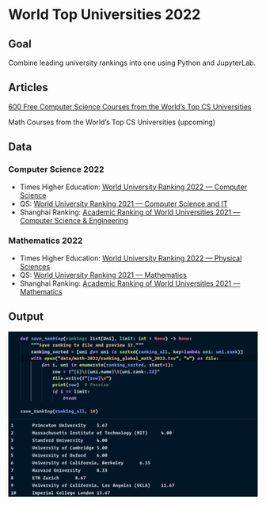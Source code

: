 # World Top Universities 2022

## Goal

Combine leading university rankings into one using Python and JupyterLab.

## Articles

[600 Free Computer Science Courses from the World’s Top CS Universities](https://www.classcentral.com/report/cs-online-courses/)

Math Courses from the World’s Top CS Universities (upcoming)

## Data

### Computer Science 2022

* Times Higher Education: [World University Ranking 2022 — Computer Science](https://www.timeshighereducation.com/world-university-rankings/2022/subject-ranking/computer-science#!/page/0/length/25/sort_by/rank/sort_order/asc/cols/stats)
* QS: [World University Ranking 2021 — Computer Science and IT](https://www.topuniversities.com/university-rankings/university-subject-rankings/2021/computer-science-information-systems)
* Shanghai Ranking: [Academic Ranking of World Universities 2021 — Computer Science & Engineering](https://www.shanghairanking.com/rankings/gras/2021/RS0210)

### Mathematics 2022

* Times Higher Education: [World University Ranking 2022 — Physical Sciences](https://www.timeshighereducation.com/world-university-rankings/2022/subject-ranking/computer-science#!/page/0/length/25/sort_by/rank/sort_order/asc/cols/stats)
* QS: [World University Ranking 2021 — Mathematics](https://www.topuniversities.com/university-rankings/university-subject-rankings/2021/mathematics)
* Shanghai Ranking: [Academic Ranking of World Universities 2021 — Mathematics](https://www.shanghairanking.com/rankings/gras/2021/RS0101)

## Output

![Screenshot of the script's output](top_10_math_2022.png)

